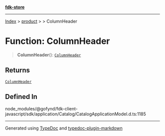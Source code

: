 [**fdk-store**](../../../README.md)
***

[Index](../../../API.md) > [product](../../README.md) > [<internal>](../README.md) > ColumnHeader

# Function: ColumnHeader

> **ColumnHeader**(): [`ColumnHeader`](../type-aliases/type-alias.ColumnHeader.md)

## Returns

[`ColumnHeader`](../type-aliases/type-alias.ColumnHeader.md)

## Defined In

node\_modules/@gofynd/fdk-client-javascript/sdk/application/Catalog/CatalogApplicationModel.d.ts:1185

***
Generated using [TypeDoc](https://typedoc.org/) and [typedoc-plugin-markdown](https://www.npmjs.com/package/typedoc-plugin-markdown)
